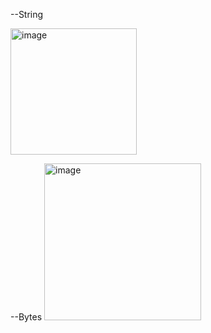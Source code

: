 --String

<img width="202" alt="image" src="https://github.com/jfmunoz997/Gas-Optimization/assets/140084670/65aded1e-32e0-4362-bab8-86bcfda5a576">


--Bytes
<img width="251" alt="image" src="https://github.com/jfmunoz997/Gas-Optimization/assets/140084670/9482ec7c-8da6-44b5-835b-e4d4f413974a">
